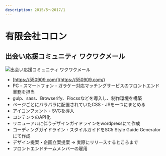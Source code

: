 ```yaml
---
description: 2015/5～2017/1
---
```


# 有限会社コロン

## 出会い応援コミュニティ ワクワクメール

![&#x51FA;&#x4F1A;&#x3044;&#x5FDC;&#x63F4;&#x30B3;&#x30DF;&#x30E5;&#x30CB;&#x30C6;&#x30A3; &#x30EF;&#x30AF;&#x30EF;&#x30AF;&#x30E1;&#x30FC;&#x30EB;](../.gitbook/assets/image%20%2810%29.png)

* [https://550909.com/](https://550909.com/)
* PC・スマートフォン・ガラケー対応マッチングサービスのフロントエンド業務を担当
* gulp、sass、Browserify、Flocssなどを導入し、制作環境を構築
* ページごとにバラバラに配置されていたCSS・JSを一つにまとめる
* アイコンフォント・SVGを導入
* コンテンツのAPI化
* リニューアルに伴うデザインガイドラインをwordpressにて作成
* コーディングガイドライン・スタイルガイドをSC5 Style Guide Generatorにて作成
* デザイン提案・企画立案提案 → 実際にリリースするところまで
* フロントエンドチームメンバーの雇用

